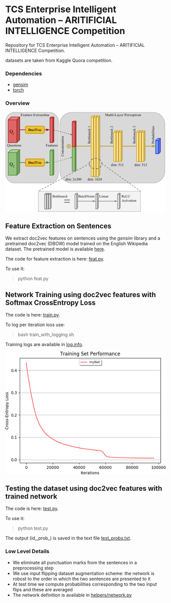 # TCS Enterprise Intelligent Automation – ARITIFICIAL INTELLIGENCE Competition
Repository for TCS Enterprise Intelligent Automation – ARITIFICIAL INTELLIGENCE Competition.

datasets are taken from Kaggle Quora competition. 

### Dependencies

* [gensim](https://radimrehurek.com/gensim/)
* [torch](http://pytorch.org/)


### Overview 
![Overview](https://github.com/kumarnalinaksh21/kaggle/blob/master/NetworkArchitecture.png "Solution Overview")

## Feature Extraction on Sentences
We extract doc2vec features on sentences using the *gensim* library and a pretrained doc2vec (DBOW) model trained on the English Wikipedia dataset.
The pretrained model is available [here](https://ibm.box.com/s/3f160t4xpuya9an935k84ig465gvymm2).

The code for feature extraction is here: [feat.py](https://github.com/kumarnalinaksh21/kaggle/blob/master/feat.py). 

To use it:
> python feat.py

## Network Training using doc2vec features with Softmax CrossEntropy Loss

The code is here: [train.py](https://github.com/kumarnalinaksh21/kaggle/blob/master/train.py).

To log per iteration loss use:
> bash train_with_logging.sh

Training logs are available in [log.info](https://github.com/kumarnalinaksh21/kaggle/blob/master/log.info).

![Training Loss](https://github.com/kumarnalinaksh21/kaggle/blob/master/lossplot.png "Training Loss")

## Testing the dataset using doc2vec features with trained network 

The code is here: [test.py](https://github.com/kumarnalinaksh21/kaggle/blob/master/test.py).

To use it:
> python test.py

The output (id_,prob_) is saved in the text file [test_probs.txt](https://github.com/kumarnalinaksh21/kaggle/blob/master/test_probs.txt).

### Low Level Details
* We eliminate all punctuation marks from the sentences in a preprocessing step
* We use input flipping dataset augmentation scheme: the network is robost to the order in which the two sentences are presented to it
* At test time we compute probabilities corresponding to the two input flips and these are averaged
* The network definition is available in [helpers/network.py](https://github.com/kumarnalinaksh21/kaggle/blob/master/helpers/network.py)
